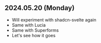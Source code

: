 ## 2024.05.20 (Monday)
- Will experiment with shadcn-svelte again
- Same with Lucia
- Same with Superforms
- Let's see how it goes

